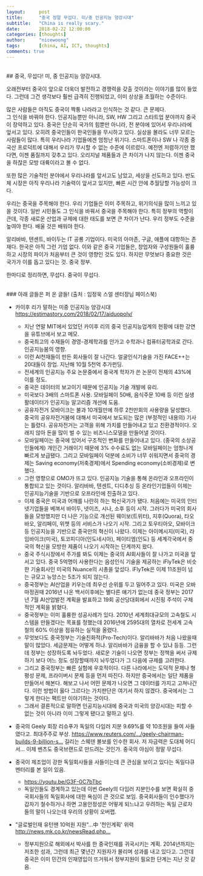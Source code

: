```yaml
---
layout:     post
title:      "중국 정말 무섭다. 미/중 인공지능 양강시대"
subtitle:   "China is really scary." 
date:       2018-02-22 12:00:00
categories: [thoughts]
author:     "nicewoong"
tags:       [china, AI, ICT, thoughts]
comments: true
---
```








<br>
## 중국, 무섭다! 미, 중 인공지능 양강시대. 


오래전부터 중국이 앞으로 더욱더 발전하고 경쟁력을 갖출 것이라는 이야기를 많이 들었다. 
그런데 그건 생각보다 훨씬 급격히 진행되었고, 이미 상상을 초월하는 수준이다. 


많은 사람들은 아직도 중국이 짝퉁 나라라고 인식하는 것 같다.  큰 문제다.  
그 인식을 바꿔야 한다. 인공지능뿐만 아니라, SW, HW 그리고 스타트업 분야까지 중국이 장악하고 있다. 
중국은 단순히 국가의 힘뿐만 아니라, 전 분야에 있어서 우리나라에 앞서고 있다. 
오히려 중국인들이 한국인들을 무시하고 있다. 실상을 몰라도 너무 모르는 사람들이 많다. 
특히 우리나라 기업들에겐 엄청난 위기다. 
스마트폰이나 SW 나 각종 중국산 프로덕트에 대해서 우리가 무시할 수 없는 수준에 이르렀다. 
예전엔 저렴하기만 했다면, 이젠 품질까지 갖추고 있다. 
오리지널 제품들과 큰 차이가 나지 않는다. 이젠 중국을 하찮은 모방 대륙이라고 볼 수 없다. 


또한 많은 기술적인 분야에서 우리나라를 앞서고도 남았고, 세상을 선도하고 있다. 
반도체 시장은 아직 우리나라 기술력이 앞서고 있지만, 빠른 시간 안에 추월당할 가능성이 크다. 



우리는 중국을 주목해야 한다. 우리 기업들은 이미 주목하고, 위기의식을 많이 느끼고 있을 것이다. 
일반 시민들도 그 인식을 바꿔서 중국을 주목해야 한다. 
특히 정부의 역할이 큰데, 각종 새로운 산업과 규제에 대한 태도를 보면 큰 차이가 난다. 
우리 정부도 수준을 높여야 한다. 배울 것은 배워야 한다. 


알리바바, 텐센트, 바이두는 IT 공룡 기업이다. 미국의 아마존, 구글, 애플에 대항하는 존재다. 
한국은 아직 그런 기업 없다. 
이와 같은 중국 기업들은, 창업자와 구성원들이 훌륭하고 시장의 파이가 처음부터 큰 것이 영향인 것도 있다. 
하지만 무엇보다 중요한 것은 국가가 이를 돕고 있다는 것. 중국 정부. 


한마디로 정리하면, 무섭다. 중국이 무섭다. 



<br>
### 아래 글들은 퍼 온 글들! (출처 : 임정욱 스얼 센터장님 페이스북) 





* 카이후 리가 말하는 미중 인공지능 양강시대 https://estimastory.com/2018/02/17/aiduopoly/
  * 지난 연말 MIT에서 있었던 카이후 리의 중국 인공지능업계의 현황에 대한 강연을 유튜브에서 보고 메모.
  * 중국최고의 수재들이 경영-경제학과를 안가고 수학과나 컴퓨터공학과로 간다. 인공지능붐의 영향.
  * 이런 AI천재들이 만든 회사들이 잘 나간다. 얼굴인식기술을 가진 FACE++는 20대들이 창업. 지난해 10월 5천억 추가펀딩.
  * 전세계의 인공지능 주요 논문중에서 중국계 학자가 쓴 논문이 전체의 43%에 이를 정도.  
  * 중국은 데이터의 보고이기 때문에 인공지능 기술 개발에 유리.
  * 미국보다 3배의 스마트폰 사용. 모바일페이 50배, 음식주문 10배 등 이런 실생활데이터가 인공지능 알고리즘 개선에 도움.
  * 공유자전거 모바이크는 불과 10개월만에 하루 2천만회의 사용량을 달성했다. 중국의 공유자전거붐에 대해서 미국에서 보도되는 많은 (부정적인 내용의) 기사는 틀렸다. 공유자전거는 고객을 위해 가치를 만들어내고 있고 친환경적이다. 오래지 않아 돈을 많이 벌 수 있는 비즈니스모델을 만들어낼 것이다.
  * 모바일페이는 중국에 있어서 구조적인 변화를 만들어내고 있다. (중국의 소상공인들에게) 개인간 거래이기 때문에 3% 수수료도 없는 모바일페이는 엄청나게 빠르게 보급됐다. 그리고 모바일페이 덕분에 소비가 너무 쉬워지면서 중국의 경제는 Saving economy(저축경제)에서 Spending economy(소비경제)로 변했다.
  * 그런 영향으로 OMO가 뜨고 있다. 인공지능 기술을 통해 온라인과 오프라인이 통합되고 있는 것이다. 알리바바, 텐센트, 디디추싱 등 온라인기업들이 이제는 인공지능기술을 기반으로 오프라인에 진출하고 있다.
  * 이제 중국은 미국과 어깨를 나란히 하는 혁신국가가 됐다. 처음에는 미국의 인터넷기업들을 베껴서 바이두, 넷이즈, 시나, 소후 등이 시작. 그러다가 미국의 회사들을 모방했지만 더 나은 기능으로 개선된 웨이보(트위터), 지후(Quora), 타오바오, 알리페이, 위챗 등의 서비스가 나오기 시작. 그리고 토우티아오, 모바이크 등 인공지능을 기반으로 중국만의 혁신이 나왔다. 이제는 아이메시지(미국), 라임바이크(미국), 토코피디아(인도네시아), 페이티엠(인도) 등 세계각국에서 중국의 혁신을 모방한 제품이 나오기 시작하는 단계까지 왔다.
  * 중국 주식시장에서 주가를 봐도 이제는 중국의 AI회사들이 잘 나가고 미국을 앞서고 있다. 중국 5억명이 사용한다는 음성인식 기술을 제공하는 iFlyTek은 비슷한 기술회사인 미국의 Nuance의 시총을 앞섰다. iFlyTek은 이제 11조원이 넘는 규모고 뉴앙스는 5조가 되지 않는다.
  * 중국정부는 AI산업을 키우는데 최우선 순위를 두고 밀어주고 있다. 미국은 오바마정권때 2016년 나온 백서이후에는 별다른 얘기가 없는데 중국 정부는 2017년 7월 AI산업발전 계획을 발표하고 19회 공산당대회에서 시진핑 주석이 구체적인 계획을 밝혔다.
  * 중국정부는 이미 훌륭한 성공사례가 있다. 2010년 세계최대규모의 고속철도 시스템을 만들겠다는 목표를 정했는데 2016년에 2595대의 열차로 전세계 고속철의 60% 이상을 점유하는 실적을 올렸다.
  * 무엇보다도 중국정부는 기술친화적(Pro-Tech)이다. 알리바바가 처음 나왔을때 말이 많았다. 세금문제는 어떻게 하냐. 알리바바가 금융을 할 수 있냐 등등. 그런데 정부는 성장하도록 놔두었다. 새로운 기술이 나오면 정부는 정책을 써서 규제하기 보다 어느 정도 성장할때까지 놔두었다가 그 다음에 규제를 고려한다.
  * 그리고 중국정부는 빠른 실험에 우호적이다. 다른 나라에서는 도덕적 문제나 형평성 문제, 프라이버시 문제 등을 먼저 따진다. 하지만 중국에서는 일단 제품을 만들어서 해본다. 해보고 나서 어떤 문제가 나오면 그 데이터를 가지고 고쳐나간다. 이런 방법이 옳다 그르다는 가치판단은 여기서 하지 않겠다. 중국에서는 그렇게 한다는 팩트만 이야기하는 것이다.
  * 그래서 결론적으로 말하면 인공지능시대에 중국과 미국의 양강시대는 피할 수 없는 것이 아니라 이미 그렇게 됐다고 말하고 싶다.


* 중국의 Geely 회장 리슈푸가 독일의 다임러 지분 9.69%를 약 10조원을 들여 사들였다고. 
  최대주주로 부상. https://www.reuters.com/…/geely-chairman-builds-9-billion-s…
  길리는 스웨덴 볼보를 인수한 회사. 저 자금력은 도대체 어디서… 이제 벤츠도 중국브랜드로 만드려는 것인가. 
  중국의 야심이 정말 무섭다.


* 중국이 제조업이 강한 독일회사들을 사들이는데 큰 관심을 보이고 있다는 독일다큐멘터리를 본 일이 있음. 
  * https://youtu.be/G3F-0C7bTbc
  * 독일인들도 경계하고 있는데 이번 Geely의 다임러 지분인수를 보면 확실히 
    중국회사들의 독일회사에 대한 욕심이 큰 것으로 보임. 
    중국회사들이 인수했다가 갑자기 철수하거나 하면 고용안정성은 어떻게 되느냐고 
    우려하는 독일 근로자들의 말이 나오는데 우리의 상황이 오버랩.


* "글로벌인재 유턴땐 10억원 지원"…中 '천인계획' 위력 http://news.mk.co.kr/newsRead.php…
  * 정부지원으로 해외에서 박사를 한 중국인재를 귀국시키는 계획. 2014년까지는 저조한 성과, 
    그런데 최근 몇년간 지원자가 몰리며 성과를 내고 있다고. 
    그런데 중국은 이미 민간의 인재영입이 뜨거워서 정부지원이 필요한 단계는 지난 것 같음.



